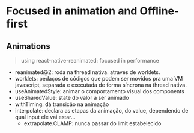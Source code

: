 # Focused in animation and Offline-first

## Animations

> using react-native-reanimated: focused in performance

- reanimated@2: roda na thread nativa. através de worklets.
- worklets: pedaços de códigos que podem ser movidos pra uma VM javascript, separada e executada de forma síncrona na thread nativa.
- useAnimatedStyle: animar o comportamento visual dos components
- useSharedValue: state do valor a ser animado
- withTiming: dá transição na animação
- interpolate: declara as etapas da animação, do value, dependendo de qual input ele vai estar...
  - extrapolate.CLAMP: nunca passar do limit estabelecido
